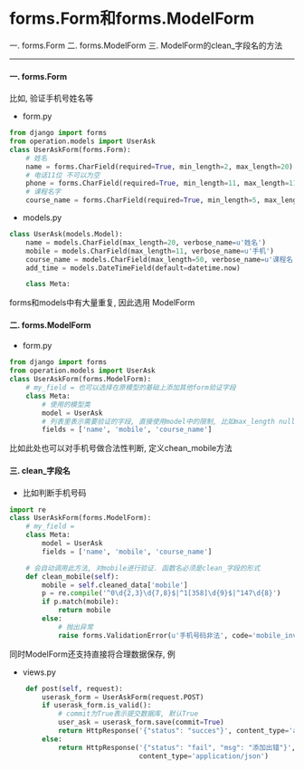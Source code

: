 # forms.Form和forms.ModelForm

一. forms.Form
二. forms.ModelForm
三. ModelForm的clean_字段名的方法

------

#### 一. forms.Form

比如, 验证手机号姓名等

- form.py

```python
from django import forms
from operation.models import UserAsk
class UserAskForm(forms.Form):
    # 姓名
    name = forms.CharField(required=True, min_length=2, max_length=20)
    # 电话11位 不可以为空
    phone = forms.CharField(required=True, min_length=11, max_length=11)
    # 课程名字
    course_name = forms.CharField(required=True, min_length=5, max_length=15)
```

- models.py

```python
class UserAsk(models.Model):
    name = models.CharField(max_length=20, verbose_name=u'姓名')
    mobile = models.CharField(max_length=11, verbose_name=u'手机')
    course_name = models.CharField(max_length=50, verbose_name=u'课程名')
    add_time = models.DateTimeField(default=datetime.now)

    class Meta:
```

forms和models中有大量重复, 因此选用 ModelForm

#### 二. forms.ModelForm

- form.py

```python
from django import forms
from operation.models import UserAsk
class UserAskForm(forms.ModelForm):
    # my_field = 也可以选择在原模型的基础上添加其他form验证字段
    class Meta:
        # 使用的模型类
        model = UserAsk
        # 列表里表示需要验证的字段, 直接使用model中的限制, 比如max_length null = True 之类
        fields = ['name', 'mobile', 'course_name']
```

比如此处也可以对手机号做合法性判断, 定义chean_mobile方法

#### 三. clean_字段名

- 比如判断手机号码

```python
import re
class UserAskForm(forms.ModelForm):
    # my_field =
    class Meta:
        model = UserAsk
        fields = ['name', 'mobile', 'course_name']

    # 会自动调用此方法, 对mobile进行验证. 函数名必须是clean_字段的形式
    def clean_mobile(self):
        mobile = self.cleaned_data['mobile']
        p = re.compile('^0\d{2,3}\d{7,8}$|^1[358]\d{9}$|^147\d{8}')
        if p.match(mobile):
            return mobile
        else:
            # 抛出异常
            raise forms.ValidationError(u'手机号码非法', code='mobile_invalid')
```

同时ModelForm还支持直接将合理数据保存, 例

- views.py

```python
    def post(self, request):
        userask_form = UserAskForm(request.POST)
        if userask_form.is_valid():
            # commit为True表示提交数据库, 默认True
            user_ask = userask_form.save(commit=True)
            return HttpResponse('{"status": "succes"}', content_type='application/json')
        else:
            return HttpResponse('{"status": "fail", "msg": "添加出错"}',
                                content_type='application/json')
```

